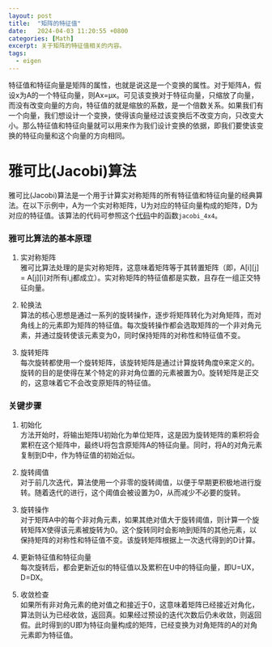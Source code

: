 ```yaml
---
layout: post
title:  "矩阵的特征值"
date:   2024-04-03 11:20:55 +0800
categories: [Math]
excerpt: 关于矩阵的特征值相关的内容。
tags: 
  - eigen
---
```


特征值和特征向量是矩阵的属性，也就是说这是一个变换的属性。对于矩阵A，假设x为A的一个特征向量，则Ax=μx。可见该变换对于特征向量，只缩放了向量，而没有改变向量的方向，特征值的就是缩放的系数，是一个倍数关系。如果我们有一个向量，我们想设计一个变换，使得该向量经过该变换后不改变方向，只改变大小。那么特征值和特征向量就可以用来作为我们设计变换的依据，即我们要使该变换的特征向量和这个向量的方向相同。

# 雅可比(Jacobi)算法
雅可比(Jacobi)算法是一个用于计算实对称矩阵的所有特征值和特征向量的经典算法。在以下示例中，A为一个实对称矩阵，U为对应的特征向量构成的矩阵，D为对应的特征值。该算法的代码可参照这个[代码](https://github.com/blue-stone-j/pnp/blob/main/p3p/p3p.cpp)中的函数`jacobi_4x4`。

### 雅可比算法的基本原理
1. 实对称矩阵  
雅可比算法处理的是实对称矩阵，这意味着矩阵等于其转置矩阵（即，A[i][j] = A[j][i]对所有i,j都成立）。实对称矩阵的特征值都是实数，且存在一组正交特征向量。

2. 轮换法  
算法的核心思想是通过一系列的旋转操作，逐步将矩阵转化为对角矩阵，而对角线上的元素即为矩阵的特征值。每次旋转操作都会选取矩阵的一个非对角元素，并通过旋转使该元素变为0，同时保持矩阵的对称性和特征值不变。

3. 旋转矩阵  
每次旋转都使用一个旋转矩阵，该旋转矩阵是通过计算旋转角度θ来定义的。旋转的目的是使得在某个特定的非对角位置的元素被置为0。旋转矩阵是正交的，这意味着它不会改变原矩阵的特征值。

### 关键步骤
1. 初始化  
方法开始时，将输出矩阵U初始化为单位矩阵，这是因为旋转矩阵的乘积将会累积在这个矩阵中，最终U将包含原矩阵A的特征向量。同时，将A的对角元素复制到D中，作为特征值的初始近似。

2. 旋转阈值  
对于前几次迭代，算法使用一个非零的旋转阈值，以便于早期更积极地进行旋转。随着迭代的进行，这个阈值会被设置为0，从而减少不必要的旋转。

3. 旋转操作  
对于矩阵A中的每个非对角元素，如果其绝对值大于旋转阈值，则计算一个旋转矩阵X使得该元素被旋转为0。这个旋转同时会影响到矩阵的其他元素，以保持矩阵的对称性和特征值不变。该旋转矩阵根据上一次迭代得到的D计算。

4. 更新特征值和特征向量  
每次旋转后，都会更新近似的特征值以及累积在U中的特征向量，即U=UX，D=DX。

5. 收敛检查  
如果所有非对角元素的绝对值之和接近于0，这意味着矩阵已经接近对角化，算法则认为已经收敛，返回真。如果经过预设的迭代次数后仍未收敛，则返回假。此时得到的U即为特征向量构成的矩阵，已经变换为对角矩阵的A的对角元素即为特征值。